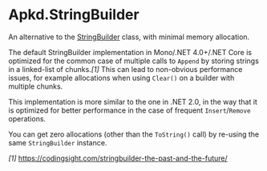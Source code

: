 # Apkd.StringBuilder

An alternative to the [StringBuilder](https://docs.microsoft.com/en-us/dotnet/api/system.text.stringbuilder) class, with minimal memory allocation.

The default StringBuilder implementation in Mono/.NET 4.0+/.NET Core is optimized for the common case of multiple calls to `Append` by storing strings in a linked-list of chunks.*[1]* This can lead to non-obvious performance issues, for example allocations when using `Clear()` on a builder with multiple chunks.

This implementation is more similar to the one in .NET 2.0, in the way that it is optimized for better performance in the case of frequent `Insert`/`Remove` operations.

You can get zero allocations (other than the `ToString()` call) by re-using the same `StringBuilder` instance.

*[1]* https://codingsight.com/stringbuilder-the-past-and-the-future/
